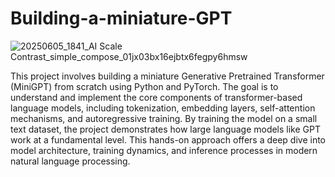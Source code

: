 # Building-a-miniature-GPT
![20250605_1841_AI Scale Contrast_simple_compose_01jx03bx16ejbtx6fegpy6hmsw](https://github.com/user-attachments/assets/8e546a37-c77d-43c1-b5a8-dbbbc2dd176e)

This project involves building a miniature Generative Pretrained Transformer (MiniGPT) from scratch using Python and PyTorch. The goal is to understand and implement the core components of transformer-based language models, including tokenization, embedding layers, self-attention mechanisms, and autoregressive training. By training the model on a small text dataset, the project demonstrates how large language models like GPT work at a fundamental level. This hands-on approach offers a deep dive into model architecture, training dynamics, and inference processes in modern natural language processing.
